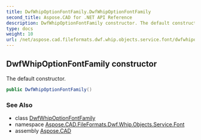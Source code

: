 ```yaml
---
title: DwfWhipOptionFontFamily.DwfWhipOptionFontFamily
second_title: Aspose.CAD for .NET API Reference
description: DwfWhipOptionFontFamily constructor. The default constructor
type: docs
weight: 10
url: /net/aspose.cad.fileformats.dwf.whip.objects.service.font/dwfwhipoptionfontfamily/dwfwhipoptionfontfamily/
---
```

## DwfWhipOptionFontFamily constructor

The default constructor.

```csharp
public DwfWhipOptionFontFamily()
```

### See Also

* class [DwfWhipOptionFontFamily](../)
* namespace [Aspose.CAD.FileFormats.Dwf.Whip.Objects.Service.Font](../../dwfwhipoptionfontfamily/)
* assembly [Aspose.CAD](../../../)


